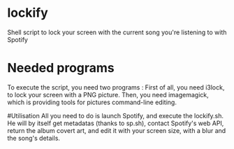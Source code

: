 # lockify
Shell script to lock your screen with the current song you're listening to with Spotify

# Needed programs
To execute the script, you need two programs :
First of all, you need i3lock, to lock your screen with a PNG picture.
Then, you need imagemagick, which is providing tools for pictures command-line editing.

#Utilisation
All you need to do is launch Spotify, and execute the lockify.sh.
He will by itself get metadatas (thanks to sp.sh), contact Spotify's web API, return the album covert art, and edit it with your screen size, with a blur and the song's details.